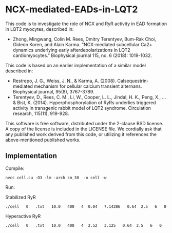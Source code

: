 # NCX-mediated-EADs-in-LQT2

This code is to investigate the role of NCX and RyR activity in EAD formation in LQT2 myocytes, described in:

* Zhong, Mingwang, Colin M. Rees, Dmitry Terentyev, Bum-Rak Choi, Gideon Koren, and Alain Karma. "NCX-mediated subcellular Ca2+ dynamics underlying early afterdepolarizations in LQT2 cardiomyocytes." Biophysical journal 115, no. 6 (2018): 1019-1032. 

This code is based on an earlier implementation of a similar model described in:

* Restrepo, J. G., Weiss, J. N., & Karma, A. (2008). Calsequestrin-mediated mechanism for cellular calcium transient alternans. Biophysical journal, 95(8), 3767-3789.
* Terentyev, D., Rees, C. M., Li, W., Cooper, L. L., Jindal, H. K., Peng, X., ... & Bist, K. (2014). Hyperphosphorylation of RyRs underlies triggered activity in transgenic rabbit model of LQT2 syndrome. Circulation research, 115(11), 919-928.

This software is free software, distributed under the 2-clause BSD license. A copy of the license is included in the LICENSE file.
We cordially ask that any published work derived from this code, or utilizing it references the above-mentioned published works.

## Implementation
Compile:
```
nvcc cell.cu -O3 -lm -arch sm_30  -o cell -w
```

Run:

Stabilized RyR
```
./cell   0   .txt   10.0   400   4  0.04   7.14286   0.64  2.5   6   0
```

Hyperactive RyR
```
./cell   0   .txt   10.0   400   4  2.52   3.125   0.64  2.5   6   0
```
